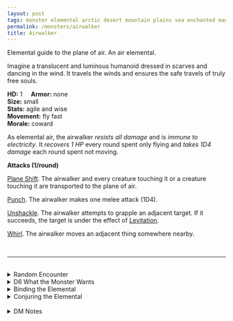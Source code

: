 ```yaml
---
layout: post
tags: monster elemental arctic desert mountain plains sea enchanted magical air astral
permalink: /monsters/airwalker
title: Airwalker
---
```


Elemental guide to the plane of air. An air elemental.

Imagine a translucent and luminous humanoid dressed in scarves and dancing in the wind. It travels the winds and ensures the safe travels of truly free souls.

**HD:** 1  &nbsp; &nbsp;  **Armor:** none <br>
**Size:** small <br>
**Stats:** agile and wise <br>
**Movement:** fly fast <br>
**Morale:** coward <br>

As elemental air, the airwalker *resists all damage* and is *immune to electricity*. It *recovers 1 HP* every round spent only flying and *takes 1D4 damage* each round spent not moving.

**Attacks (1/round)**

<ins>Plane Shift</ins>. The airwalker and every creature touching it or a creature touching it are transported to the plane of air.

<ins>Punch</ins>. The airwalker makes one melee attack (1D4).

<ins>Unshackle</ins>. The airwalker attempts to grapple an adjacent target. If it succeeds, the target is under the effect of [Levitation](/2020/11/13/levitation/).

<ins>Whirl</ins>. The airwalker moves an adjacent thing somewhere nearby.

<br>

---

<br>

<details markdown="1">
<summary>Random Encounter</summary>

1. **Monster:** 1D6 airwalkers & 25% 1 traveling humanoid.
1. **Lair:** A giants floating pole with 1D12 swirling wind-chimes pointing at ever-shifting planar locations. <br>    &nbsp; OR <br>    **Omen:** The sound of a portal opening and a gust of wind.
1. **Spoor:** The spark of a portal closing and one final gust sweeping the area.
1. **Tracks:**  Eerie yet joyful wind chime noises.
1. **Trace:** [rumor] People in the area seem to routinely get things from the plane of air.
1. **Trace:** A *monk*, training to become one with the winds.
</details>

<details markdown="1">
<summary>D6 What the Monster Wants</summary>

1. Find a truly free soul and guide them to the endless skies of the plane of air.
1. Perform the 5 acts of the deadly alizee sky waltz. They are missing a dancer.
1. Steal fun things to throw away down the bottomless skies of the plane of air.
1. To race with you. They might train you if you win (giving you the punch attack).
1. Deliver an old monk to safety somewhere close-by; they just happen to have teleported in the wrong location.
1. Warn of a grave danger. They assume everybody can fly.
</details>

<details markdown="1">
<summary>Binding the Elemental</summary>

You gain a [Spell Dice](https://saltygoo.github.io/class/magic-user#spells), one Doom Point and ...

1. ... you plane-shift to a random location in the plane of air.
1. ... you are under a permanent levitation spell.
1. ... your weight is halved, you have disadvantage on strength checks.
1. ... you are under a permanent feather-fall.
1. ... you hover.
1. ... the spell word *Travel*.

If you roll a catastrophe, the elemental is released.
</details>

<details markdown="1">
<summary>Conjuring the Elemental</summary>

If you know the spell [Conjure](https://saltygoo.github.io/2020/11/12/conjure/), you can alter it in such a way for a minimum of 1 Spell Dice:

**Conjure Aerial Servant** <br>
R: self 

When casting the spell the caster must join hands with up to [dice] people. The airwalker will then ask each participant why they seek access to the plane of air. If the motive is anything beyond personal freedom, the person must pass a charisma check to successfully lie to the elemental. If everybody passes the check, the airwalker planeshifts the group to the location of their choice in the plane of air.
</details>

<br>

<details markdown="1">
<summary>DM Notes</summary>
I think the airwalker is an original creation of  [Richard J. Leblanc Jr](http://savevsdragon.blogspot.com/) in the [Creature Compendium](https://www.drivethrurpg.com/product/147588/CC1-Creature-Compendium). I loved it as-is, we don't have enough friendly elemental creatures. To signal the friendliness, I dropped their sword and armor. — SaltyGoo
</details>

